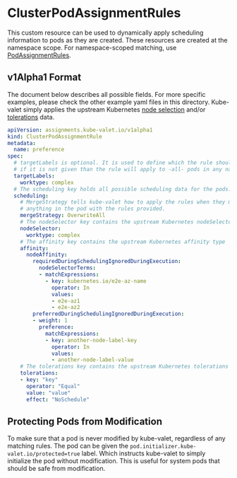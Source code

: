 # ClusterPodAssignmentRules

This custom resource can be used to dynamically apply scheduling information to pods as they are created. These resources are created at the namespace scope. For namespace-scoped matching, use [PodAssignmentRules](../podassignmentrules).

## v1Alpha1 Format

The document below describes all possible fields. For more specific examples, please check the other example yaml files in this directory. Kube-valet simply applies the upstream Kubernetes [node selection](https://kubernetes.io/docs/concepts/configuration/assign-pod-node/) and/or [tolerations](https://kubernetes.io/docs/concepts/configuration/taint-and-toleration/) data.

```yaml
apiVersion: assignments.kube-valet.io/v1alpha1
kind: ClusterPodAssignmentRule
metadata:
  name: preference
spec:
  # targetLabels is optional. It is used to define which the rule should apply to
  # if it is not given than the rule will apply to -all- pods in any namespace.
  targetLabels:
    worktype: complex
  # The scheduling key holds all possible scheduling data for the pods.
  scheduling:
    # MergeStrategy tells kube-valet how to apply the rules when they match. The default is to overwrite
    # anything in the pod with the rules provided.
    mergeStrategy: OverwriteAll
    # The nodeSelector key contains the upstream Kubernetes nodeSelector type
    nodeSelector:
      worktype: complex
    # The affinity key contains the upstream Kubernetes affinity type
    affinity:
      nodeAffinity:
        requiredDuringSchedulingIgnoredDuringExecution:
          nodeSelectorTerms:
          - matchExpressions:
            - key: kubernetes.io/e2e-az-name
              operator: In
              values:
              - e2e-az1
              - e2e-az2
        preferredDuringSchedulingIgnoredDuringExecution:
        - weight: 1
          preference:
            matchExpressions:
            - key: another-node-label-key
              operator: In
              values:
              - another-node-label-value
    # The tolerations key contains the upstream Kubernetes tolerations type
    tolerations:
    - key: "key"
      operator: "Equal"
      value: "value"
      effect: "NoSchedule"
```

## Protecting Pods from Modification

To make sure that a pod is never modified by kube-valet, regardless of any matching rules. The pod can be given the `pod.initializer.kube-valet.io/protected=true` label. Which instructs kube-valet to simply initialize the pod without modification. This is useful for system pods that should be safe from modification.
